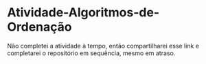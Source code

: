 # Atividade-Algoritmos-de-Ordenação

Não completei a atividade à tempo, então compartilharei esse link e completarei o repositório em sequência, mesmo em atraso.
